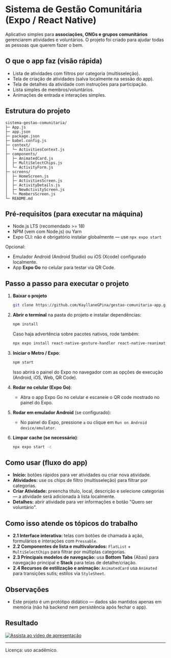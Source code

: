 # Sistema de Gestão Comunitária (Expo / React Native)

Aplicativo simples para **associações, ONGs e grupos comunitários** gerenciarem atividades e voluntários. O projeto foi criado para ajudar todas as pessoas que querem fazer o bem.

## O que o app faz (visão rápida)

- Lista de atividades com filtros por categoria (multisseleção).
- Tela de criação de atividades (salva localmente na sessão do app).
- Tela de detalhes da atividade com instruções para participação.
- Lista simples de membros/voluntários.
- Animações de entrada e interações simples.

## Estrutura do projeto

```
sistema-gestao-comunitaria/
├─ App.js
├─ app.json
├─ package.json
├─ babel.config.js
├─ context/
│  └─ ActivitiesContext.js
├─ components/
│  ├─ AnimatedCard.js
│  ├─ MultiSelectChips.js
│  └─ ActivityForm.js
├─ screens/
│  ├─ HomeScreen.js
│  ├─ ActivitiesScreen.js
│  ├─ ActivityDetails.js
│  ├─ NewActivityScreen.js
│  └─ MembersScreen.js
└─ README.md
```

## Pré-requisitos (para executar na máquina)

- Node.js LTS (recomendado >= 18)
- NPM (vem com Node.js) ou Yarn
- Expo CLI: não é obrigatório instalar globalmente — use `npx expo start`

Opcional:
- Emulador Android (Android Studio) ou iOS (Xcode) configurado localmente.
- App **Expo Go** no celular para testar via QR Code.

## Passo a passo para executar o projeto

1. **Baixar o projeto** 
   ```bash
   git clone https://github.com/KayllaneGPina/gestao-comunitaria-app.git
   ```

2. **Abrir o terminal** na pasta do projeto e instalar dependências:
   ```bash
   npm install
   ```
   Caso haja advertência sobre pacotes nativos, rode também:
   ```bash
   npx expo install react-native-gesture-handler react-native-reanimated react-native-screens react-native-safe-area-context
   ```

3. **Iniciar o Metro / Expo**:
   ```bash
   npm start
   ```
   Isso abrirá o painel do Expo no navegador com as opções de execução (Android, iOS, Web, QR Code).

4. **Rodar no celular (Expo Go)**:
   - Abra o app Expo Go no celular e escaneie o QR code mostrado no painel do Expo.

5. **Rodar em emulador Android** (se configurado):
   - No painel do Expo, pressione `a` ou clique em `Run on Android device/emulator`.

6. **Limpar cache (se necessário)**:
   ```bash
   npx expo start -c
   ```

## Como usar (fluxo do app)

- **Início:** botões rápidos para ver atividades ou criar nova atividade.
- **Atividades:** use os chips de filtro (multisseleção) para filtrar por categorias.
- **Criar Atividade:** preencha título, local, descrição e selecione categorias — a atividade será adicionada à lista localmente.
- **Detalhes:** abrir atividade para ver informações e botão "Quero ser voluntário".

## Como isso atende os tópicos do trabalho

- **2.1 Interface interativa:** telas com botões de chamada à ação, formulários e interações com `Pressable`.
- **2.2 Componentes de lista e multivalorados:** `FlatList` + `MultiSelectChips` para filtrar por múltiplas categorias.
- **2.3 Principais modelos de navegação:** usa **Bottom Tabs** (Abas) para navegação principal e **Stack** para telas de detalhe/criação.
- **2.4 Recursos de estilização e animação:** `AnimatedCard` usa `Animated` para transições sutis; estilos via `StyleSheet`.

## Observações

- Este projeto é um protótipo didático — dados são mantidos apenas em memória (não há backend nem persistência após fechar o app).

## Resultado
[![Assista ao vídeo de apresentação](assets/video-thumb.png)](video/WhatsApp%20Video%202025-08-27%20at%2022.22.18.mp4)

---
Licença: uso acadêmico.

